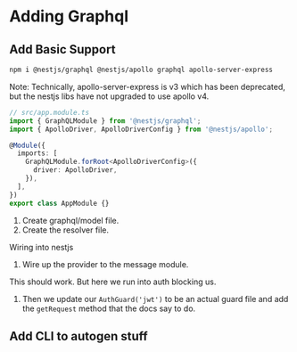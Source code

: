 # Adding Graphql

## Add Basic Support

```sh
npm i @nestjs/graphql @nestjs/apollo graphql apollo-server-express
```

Note: Technically, apollo-server-express is v3 which has been deprecated, but the nestjs libs have not upgraded to use apollo v4.

```ts
// src/app.module.ts
import { GraphQLModule } from '@nestjs/graphql';
import { ApolloDriver, ApolloDriverConfig } from '@nestjs/apollo';

@Module({
  imports: [
    GraphQLModule.forRoot<ApolloDriverConfig>({
      driver: ApolloDriver,
    }),
  ],
})
export class AppModule {}
```

1. Create graphql/model file.
1. Create the resolver file.

Wiring into nestjs

1. Wire up the provider to the message module.

This should work. But here we run into auth blocking us.

1. Then we update our `AuthGuard('jwt')` to be an actual guard file and add the  `getRequest` method that the docs say to do.

## Add CLI to autogen stuff
